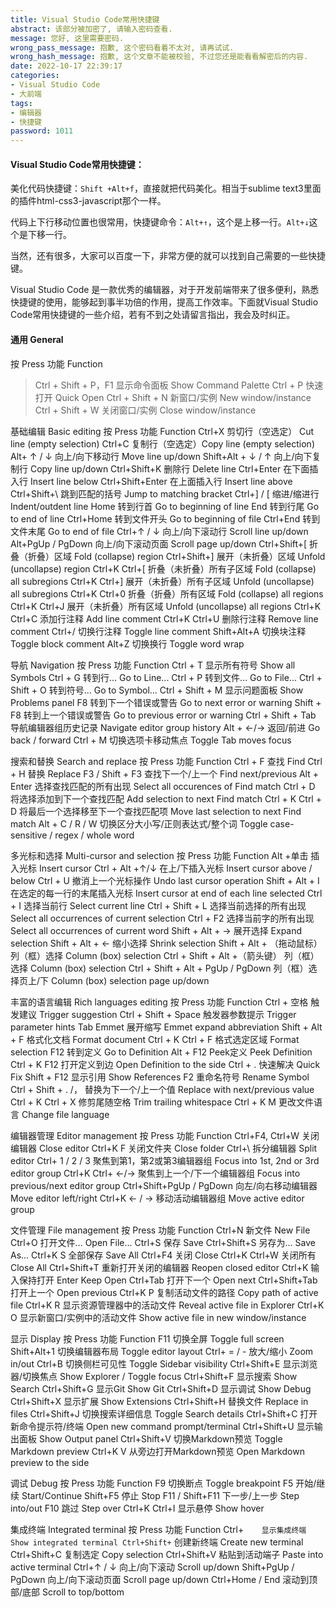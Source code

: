 ```yaml
---
title: Visual Studio Code常用快捷键
abstract: 该部分被加密了, 请输入密码查看.
message: 您好, 这里需要密码.
wrong_pass_message: 抱歉, 这个密码看着不太对, 请再试试.
wrong_hash_message: 抱歉, 这个文章不能被校验, 不过您还是能看看解密后的内容.
date: 2022-10-17 22:39:17
categories:
- Visual Studio Code
- 大前端
tags:
- 编辑器
- 快捷键
password: 1011
---
```


#### Visual Studio Code常用快捷键：

美化代码快捷键：`Shift +Alt+f`，直接就把代码美化。相当于sublime text3里面的插件html-css3-javascript那个一样。

代码上下行移动位置也很常用，快捷键命令：`Alt+↑`，这个是上移一行。`Alt+↓`这个是下移一行。

当然，还有很多，大家可以百度一下，非常方便的就可以找到自己需要的一些快捷键。

Visual Studio Code 是一款优秀的编辑器，对于开发前端带来了很多便利，熟悉快捷键的使用，能够起到事半功倍的作用，提高工作效率。下面就Visual Studio Code常用快捷键的一些介绍，若有不到之处请留言指出，我会及时纠正。

#### 通用 General

按 Press    功能 Function

> Ctrl + Shift + P，F1    显示命令面板 Show Command Palette
> Ctrl + P    快速打开 Quick Open
> Ctrl + Shift + N    新窗口/实例 New window/instance
> Ctrl + Shift + W    关闭窗口/实例 Close window/instance

基础编辑 Basic editing
按 Press    功能 Function
Ctrl+X    剪切行（空选定） Cut line (empty selection)
Ctrl+C    复制行（空选定）Copy line (empty selection)
Alt+ ↑ / ↓    向上/向下移动行 Move line up/down
Shift+Alt + ↓ / ↑    向上/向下复制行 Copy line up/down
Ctrl+Shift+K    删除行 Delete line
Ctrl+Enter    在下面插入行 Insert line below
Ctrl+Shift+Enter    在上面插入行 Insert line above
Ctrl+Shift+\    跳到匹配的括号 Jump to matching bracket
Ctrl+] / [    缩进/缩进行 Indent/outdent line
Home    转到行首 Go to beginning of line
End    转到行尾 Go to end of line
Ctrl+Home    转到文件开头 Go to beginning of file
Ctrl+End    转到文件末尾 Go to end of file
Ctrl+↑ / ↓    向上/向下滚动行 Scroll line up/down
Alt+PgUp / PgDown    向上/向下滚动页面 Scroll page up/down
Ctrl+Shift+[    折叠（折叠）区域 Fold (collapse) region
Ctrl+Shift+]    展开（未折叠）区域 Unfold (uncollapse) region
Ctrl+K Ctrl+[    折叠（未折叠）所有子区域 Fold (collapse) all subregions
Ctrl+K Ctrl+]    展开（未折叠）所有子区域 Unfold (uncollapse) all subregions
Ctrl+K Ctrl+0    折叠（折叠）所有区域 Fold (collapse) all regions
Ctrl+K Ctrl+J    展开（未折叠）所有区域 Unfold (uncollapse) all regions
Ctrl+K Ctrl+C    添加行注释 Add line comment
Ctrl+K Ctrl+U    删除行注释 Remove line comment
Ctrl+/    切换行注释 Toggle line comment
Shift+Alt+A    切换块注释 Toggle block comment
Alt+Z    切换换行 Toggle word wrap


导航 Navigation
按 Press    功能 Function
Ctrl + T    显示所有符号 Show all Symbols
Ctrl + G    转到行... Go to Line...
Ctrl + P    转到文件... Go to File...
Ctrl + Shift + O    转到符号... Go to Symbol...
Ctrl + Shift + M    显示问题面板 Show Problems panel
F8    转到下一个错误或警告 Go to next error or warning
Shift + F8    转到上一个错误或警告 Go to previous error or warning
Ctrl + Shift + Tab    导航编辑器组历史记录 Navigate editor group history
Alt + ←/→    返回/前进 Go back / forward
Ctrl + M    切换选项卡移动焦点 Toggle Tab moves focus


搜索和替换 Search and replace
按 Press    功能 Function
Ctrl + F    查找 Find
Ctrl + H    替换 Replace
F3 / Shift + F3    查找下一个/上一个 Find next/previous
Alt + Enter    选择查找匹配的所有出现 Select all occurences of Find match
Ctrl + D    将选择添加到下一个查找匹配 Add selection to next Find match
Ctrl + K Ctrl + D    将最后一个选择移至下一个查找匹配项 Move last selection to next Find match
Alt + C / R / W    切换区分大小写/正则表达式/整个词 Toggle case-sensitive / regex / whole word


多光标和选择 Multi-cursor and selection
按 Press    功能 Function
Alt +单击    插入光标 Insert cursor
Ctrl + Alt +↑/↓    在上/下插入光标 Insert cursor above / below
Ctrl + U    撤消上一个光标操作 Undo last cursor operation
Shift + Alt + I    在选定的每一行的末尾插入光标 Insert cursor at end of each line selected
Ctrl + I    选择当前行 Select current line
Ctrl + Shift + L    选择当前选择的所有出现 Select all occurrences of current selection
Ctrl + F2    选择当前字的所有出现 Select all occurrences of current word
Shift + Alt + →    展开选择 Expand selection
Shift + Alt + ←    缩小选择 Shrink selection
Shift + Alt + （拖动鼠标）    列（框）选择 Column (box) selection
Ctrl + Shift + Alt +（箭头键）    列（框）选择 Column (box) selection
Ctrl + Shift + Alt + PgUp / PgDown    列（框）选择页上/下 Column (box) selection page up/down

丰富的语言编辑 Rich languages editing
按 Press    功能 Function
Ctrl + 空格    触发建议 Trigger suggestion
Ctrl + Shift + Space    触发器参数提示 Trigger parameter hints
Tab    Emmet 展开缩写 Emmet expand abbreviation
Shift + Alt + F    格式化文档 Format document
Ctrl + K Ctrl + F    格式选定区域 Format selection
F12    转到定义 Go to Definition
Alt + F12    Peek定义 Peek Definition
Ctrl + K F12    打开定义到边 Open Definition to the side
Ctrl + .    快速解决 Quick Fix
Shift + F12    显示引用 Show References
F2    重命名符号 Rename Symbol
Ctrl + Shift + . /，    替换为下一个/上一个值 Replace with next/previous value
Ctrl + K Ctrl + X    修剪尾随空格 Trim trailing whitespace
Ctrl + K M    更改文件语言 Change file language

编辑器管理 Editor management
按 Press    功能 Function
Ctrl+F4, Ctrl+W    关闭编辑器 Close editor
Ctrl+K F    关闭文件夹 Close folder
Ctrl+\    拆分编辑器 Split editor
Ctrl+ 1 / 2 / 3    聚焦到第1，第2或第3编辑器组 Focus into 1st, 2nd or 3rd editor group
Ctrl+K Ctrl+ ←/→    聚焦到上一个/下一个编辑器组 Focus into previous/next editor group
Ctrl+Shift+PgUp / PgDown    向左/向右移动编辑器 Move editor left/right
Ctrl+K ← / →    移动活动编辑器组 Move active editor group

文件管理 File management
按 Press    功能 Function
Ctrl+N    新文件 New File
Ctrl+O    打开文件... Open File...
Ctrl+S    保存 Save
Ctrl+Shift+S    另存为... Save As...
Ctrl+K S    全部保存 Save All
Ctrl+F4    关闭 Close
Ctrl+K Ctrl+W    关闭所有 Close All
Ctrl+Shift+T    重新打开关闭的编辑器 Reopen closed editor
Ctrl+K    输入保持打开 Enter Keep Open
Ctrl+Tab    打开下一个 Open next
Ctrl+Shift+Tab    打开上一个 Open previous
Ctrl+K P    复制活动文件的路径 Copy path of active file
Ctrl+K R    显示资源管理器中的活动文件 Reveal active file in Explorer
Ctrl+K O    显示新窗口/实例中的活动文件 Show active file in new window/instance

显示 Display
按 Press    功能 Function
F11    切换全屏 Toggle full screen
Shift+Alt+1    切换编辑器布局 Toggle editor layout
Ctrl+ = / -    放大/缩小 Zoom in/out
Ctrl+B    切换侧栏可见性 Toggle Sidebar visibility
Ctrl+Shift+E    显示浏览器/切换焦点 Show Explorer / Toggle focus
Ctrl+Shift+F    显示搜索 Show Search
Ctrl+Shift+G    显示Git Show Git
Ctrl+Shift+D    显示调试 Show Debug
Ctrl+Shift+X    显示扩展 Show Extensions
Ctrl+Shift+H    替换文件 Replace in files
Ctrl+Shift+J    切换搜索详细信息 Toggle Search details
Ctrl+Shift+C    打开新命令提示符/终端 Open new command prompt/terminal
Ctrl+Shift+U    显示输出面板 Show Output panel
Ctrl+Shift+V    切换Markdown预览 Toggle Markdown preview
Ctrl+K V    从旁边打开Markdown预览 Open Markdown preview to the side

调试 Debug
按 Press    功能 Function
F9    切换断点 Toggle breakpoint
F5    开始/继续 Start/Continue
Shift+F5    停止 Stop
F11 / Shift+F11    下一步/上一步 Step into/out
F10    跳过 Step over
Ctrl+K Ctrl+I    显示悬停 Show hover

集成终端 Integrated terminal
按 Press    功能 Function
Ctrl+`    显示集成终端 Show integrated terminal
Ctrl+Shift+`    创建新终端 Create new terminal
Ctrl+Shift+C    复制选定 Copy selection
Ctrl+Shift+V    粘贴到活动端子 Paste into active terminal
Ctrl+↑ / ↓    向上/向下滚动 Scroll up/down
Shift+PgUp / PgDown    向上/向下滚动页面 Scroll page up/down
Ctrl+Home / End    滚动到顶部/底部 Scroll to top/bottom
